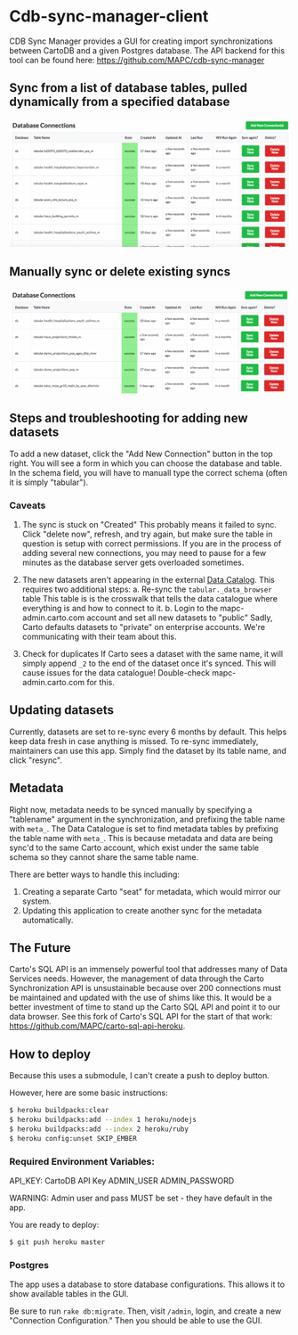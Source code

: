 # Cdb-sync-manager-client

CDB Sync Manager provides a GUI for creating import synchronizations between CartoDB and a given Postgres database. The API backend for this tool can be found here: https://github.com/MAPC/cdb-sync-manager

## Sync from a list of database tables, pulled dynamically from a specified database

![Sync from a list of database tables](https://github.com/MAPC/cdb-sync-manager-client/blob/master/M73d4cf9QA.gif?raw=true "Logo Title Text 1")

## Manually sync or delete existing syncs

![Manually Sync or Delete existing syncs](https://github.com/MAPC/cdb-sync-manager-client/blob/master/ka3b0vt1He.gif?raw=true)

## Steps and troubleshooting for adding new datasets
To add a new dataset, click the "Add New Connection" button in the top right. You will see a form in which you can choose the database and table. In the schema field, you will have to manuall type the correct schema (often it is simply "tabular"). 

### Caveats
1. The sync is stuck on "Created"
This probably means it failed to sync. Click "delete now", refresh, and try again, but make sure the table in question is setup with correct permissions. If you are in the process of adding several new connections, you may need to pause for a few minutes as the database server gets overloaded sometimes.

2. The new datasets aren't appearing in the external [Data Catalog](databrowser.mapc.org). 
This requires two additional steps:
a. Re-sync the `tabular._data_browser` table
This table is is the crosswalk that tells the data catalogue where everything is and how to connect to it. 
b. Login to the mapc-admin.carto.com account and set all new datasets to "public"
Sadly, Carto defaults datasets to "private" on enterprise accounts. We're communicating with their team about this. 

3. Check for duplicates
If Carto sees a dataset with the same name, it will simply append `_2` to the end of the dataset once it's synced. This will cause issues for the data catalogue! Double-check mapc-admin.carto.com for this.

## Updating datasets
Currently, datasets are set to re-sync every 6 months by default. This helps keep data fresh in case anything is missed. To re-sync immediately, maintainers can use this app. Simply find the dataset by its table name, and click "resync". 

## Metadata
Right now, metadata needs to be synced manually by specifying a "tablename" argument in the synchronization, and prefixing the table name with `meta_`. The Data Catalogue is set to find metadata tables by prefixing the table name with `meta_`. This is because metadata and data are being sync'd to the same Carto account, which exist under the same table schema so they cannot share the same table name. 

There are better ways to handle this including:
1. Creating a separate Carto "seat" for metadata, which would mirror our system.
2. Updating this application to create another sync for the metadata automatically. 

## The Future
Carto's SQL API is an immensely powerful tool that addresses many of Data Services needs. However, the management of data through the Carto Synchronization API is unsustainable because over 200 connections must be maintained and updated with the use of shims like this. It would be a better investment of time to stand up the Carto SQL API and point it to our data browser. See this fork of Carto's SQL API for the start of that work: https://github.com/MAPC/carto-sql-api-heroku. 

## How to deploy
Because this uses a submodule, I can't create a push to deploy button.

However, here are some basic instructions:

```sh
$ heroku buildpacks:clear
$ heroku buildpacks:add --index 1 heroku/nodejs
$ heroku buildpacks:add --index 2 heroku/ruby
$ heroku config:unset SKIP_EMBER
```
### Required Environment Variables:
API_KEY: CartoDB API Key
ADMIN_USER
ADMIN_PASSWORD

WARNING: Admin user and pass MUST be set - they have default in the app.

You are ready to deploy:

```bash
$ git push heroku master
```

### Postgres

The app uses a database to store database configurations. This allows it to show available tables in the GUI. 

Be sure to run `rake db:migrate`. Then, visit `/admin`, login, and create a new "Connection Configuration." Then you should be able to use the GUI.
